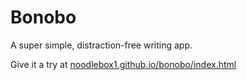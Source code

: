 # Bonobo
A super simple, distraction-free writing app.

Give it a try at [noodlebox1.github.io/bonobo/index.html](noodlebox1.github.io/bonobo/index.html)
